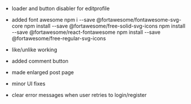 - loader and button disabler for editprofile
- added font awesome
npm i --save @fortawesome/fontawesome-svg-core
  npm install --save @fortawesome/free-solid-svg-icons
  npm install --save @fortawesome/react-fontawesome
 npm install --save @fortawesome/free-regular-svg-icons

 - like/unlike working
 - added comment button
 - made enlarged post page
 - minor UI fixes
 - clear error messages when user retries to login/register